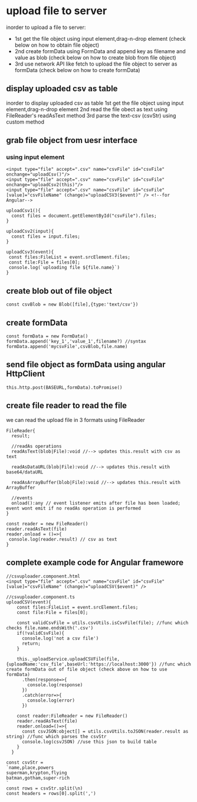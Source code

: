 # upload file to server
inorder to upload a file to server:
  * 1st get the file object using input element,drag-n-drop element (check below on how to obtain file object)
  * 2nd create formData using FormData and append key as filename and value as blob (check below on how to create blob from file object)
  * 3rd use network API like fetch to upload the file object to server as formData (check below on how to create formData)

## display uploaded csv as table
inorder to display uploaded csv as table
1st get the file object using input element,drag-n-drop element
2nd read the file obect as text using FileReader's readAsText method
3rd parse the text-csv (csvStr) using custom method

## grab file object from uesr interface
### using input element
```
<input type="file" accept=".csv" name="csvFile" id="csvFile" onchange="uploadCsv()"/>
<input type="file" accept=".csv" name="csvFile" id="csvFile" onchange="uploadCsv2(this)"/>
<input type="file" accept=".csv" name="csvFile" id="csvFile" [value]="csvFileName" (change)="uploadCSV3($event)" /> <!--for Angular-->
```
```
uploadCsv1(){
  const files = document.getElementById("csvFile").files;  
}

uploadCsv2(input){
  const files = input.files;
}

uploadCsv3(event){
 const files:FileList = event.srcElement.files;
 const file:File = files[0];
 console.log(`uploading file ${file.name}`)
}
```

## create blob out of file object
```
const csvBlob = new Blob([file],{type:'text/csv'})
```

## create formData
```
const formData = new FormData()
formData.append('key_1','value_1',filename?) //syntax
formData.append('mycsvFile',csvBlob,file.name)
```

## send file object as formData using angular HttpClient
```
this.http.post(BASEURL,formData).toPromise()
```

## create file reader to read the file
we can read the upload file in 3 formats using FileReader 
```
FileReader{
  result;

  //readAs operations
  readAsText(blob|File):void //--> updates this.result with csv as text

  readAsDataURL(blob|File):void //--> updates this.result with base64/dataURL

  readAsArrayBuffer(blob|File):void //--> updates this.result with ArrayBuffer

  //events
  onload():any // event listener emits after file has been loaded; event wont emit if no readAs operation is performed
}
```

```
const reader = new FileReader()
reader.readAsText(file)
reader.onload = ()=>{
 console.log(reader.result) // csv as text
}
```

## complete example code for Angular framewore
```
//csvuploader.component.html
<input type="file" accept=".csv" name="csvFile" id="csvFile" [value]="csvFileName" (change)="uploadCSV($event)" />
```
```
//csvuploader.component.ts
uploadCSV(event){
    const files:FileList = event.srcElement.files;
    const file:File = files[0];

    const validCsvFile = utils.csvUtils.isCsvFile(file); //func which checks file.name.endsWith('.csv')
    if(!validCsvFile){
      console.log('not a csv file')
      return;
    }

    this._uploadService.uploadCSVFile(file,{uploadName:'csv_file',baseUrl:'https://localhost:3000'}) //func which create formData out of file object (check above on how to use formData)
      .then(response=>{
        console.log(response)
      })
      .catch(error=>{
        console.log(error)
      })
    
    const reader:FileReader = new FileReader()
    reader.readAsText(file)
    reader.onload=()=>{
      const csvJSON:object[] = utils.csvUtils.toJSON(reader.result as string) //func which parses the csvStr
      console.log(csvJSON) //use this json to build table
    }
  }
```

```
const csvStr = 
`name,place,powers
superman,krypton,flying
batman,gotham,super-rich
`
const rows = csvStr.split(\n)
const headers = rows[0].split(',')
```
